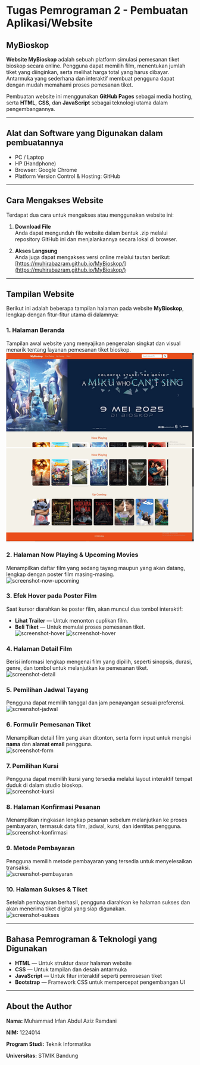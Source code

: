 # Tugas Pemrograman 2 - Pembuatan Aplikasi/Website

## MyBioskop

**Website MyBioskop** adalah sebuah platform simulasi pemesanan tiket bioskop secara online. Pengguna dapat memilih film, menentukan jumlah tiket yang diinginkan, serta melihat harga total yang harus dibayar. Antarmuka yang sederhana dan interaktif membuat pengguna dapat dengan mudah memahami proses pemesanan tiket.

Pembuatan website ini menggunakan **GitHub Pages** sebagai media hosting, serta **HTML**, **CSS**, dan **JavaScript** sebagai teknologi utama dalam pengembangannya.

---

## Alat dan Software yang Digunakan dalam pembuatannya 

- PC / Laptop
- HP (Handphone)
- Browser: Google Chrome
- Platform Version Control & Hosting: GitHub

---

## Cara Mengakses Website

Terdapat dua cara untuk mengakses atau menggunakan website ini:

1. **Download File**  
   Anda dapat mengunduh file website dalam bentuk .zip melalui repository GitHub ini dan menjalankannya secara lokal di browser.

2. **Akses Langsung**  
   Anda juga dapat mengakses versi online melalui tautan berikut:  
   [https://muhirabazram.github.io/MyBioskop/](https://muhirabazram.github.io/MyBioskop/)

---

## Tampilan Website

Berikut ini adalah beberapa tampilan halaman pada website **MyBioskop**, lengkap dengan fitur-fitur utama di dalamnya:

### 1. Halaman Beranda  
Tampilan awal website yang menyajikan pengenalan singkat dan visual menarik tentang layanan pemesanan tiket bioskop.  
![screenshot-beranda](screenshot/beranda.jpg)
![screenshot-beranda2](screenshot/beranda2.jpg)

### 2. Halaman Now Playing & Upcoming Movies  
Menampilkan daftar film yang sedang tayang maupun yang akan datang, lengkap dengan poster film masing-masing.  
![screenshot-now-upcoming](screenshots/now-upcoming.png)

### 3. Efek Hover pada Poster Film  
Saat kursor diarahkan ke poster film, akan muncul dua tombol interaktif:  
- **Lihat Trailer** — Untuk menonton cuplikan film.  
- **Beli Tiket** — Untuk memulai proses pemesanan tiket.  
![screenshot-hover](screenshots/hover.jpg)
![screenshot-hover](screenshots/trailer.jpg)

### 4. Halaman Detail Film  
Berisi informasi lengkap mengenai film yang dipilih, seperti sinopsis, durasi, genre, dan tombol untuk melanjutkan ke pemesanan tiket.  
![screenshot-detail](screenshots/detail.jpg)

### 5. Pemilihan Jadwal Tayang  
Pengguna dapat memilih tanggal dan jam penayangan sesuai preferensi.  
![screenshot-jadwal](screenshots/jadwal.jpg)

### 6. Formulir Pemesanan Tiket  
Menampilkan detail film yang akan ditonton, serta form input untuk mengisi **nama** dan **alamat email** pengguna.  
![screenshot-form](screenshots/form.jpg)

### 7. Pemilihan Kursi  
Pengguna dapat memilih kursi yang tersedia melalui layout interaktif tempat duduk di dalam studio bioskop.  
![screenshot-kursi](screenshots/kursi.jpg)

### 8. Halaman Konfirmasi Pesanan  
Menampilkan ringkasan lengkap pesanan sebelum melanjutkan ke proses pembayaran, termasuk data film, jadwal, kursi, dan identitas pengguna.  
![screenshot-konfirmasi](screenshots/konfirmasi.jpg)

### 9. Metode Pembayaran  
Pengguna memilih metode pembayaran yang tersedia untuk menyelesaikan transaksi.  
![screenshot-pembayaran](screenshots/pembayaran.jpg)

### 10. Halaman Sukses & Tiket  
Setelah pembayaran berhasil, pengguna diarahkan ke halaman sukses dan akan menerima tiket digital yang siap digunakan.  
![screenshot-sukses](screenshots/sukses.jpg)

---

## Bahasa Pemrograman & Teknologi yang Digunakan

- **HTML** — Untuk struktur dasar halaman website
- **CSS** — Untuk tampilan dan desain antarmuka
- **JavaScript** — Untuk fitur interaktif seperti pemrosesan tiket
- **Bootstrap** — Framework CSS untuk mempercepat pengembangan UI

---

## About the Author

**Nama:** Muhammad Irfan Abdul Aziz Ramdani 

**NIM:** 1224014

**Program Studi:** Teknik Informatika  

**Universitas:** STMIK Bandung 

